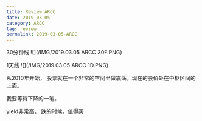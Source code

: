 ```yaml
---
title: Review ARCC
date: 2019-03-05
category: ARCC
tag: review
permalink: 2019-03-05-ARCC
---
```

30分钟线
![](/IMG/2019.03.05 ARCC 30F.PNG)

1天线
![](/IMG/2019.03.05 ARCC 1D.PNG)

从2010年开始， 股票就在一个非常的空间里做震荡。现在的股价处在中枢区间的上面。

我要等待下降的一笔。

yield非常高， 跌的时候，值得买
